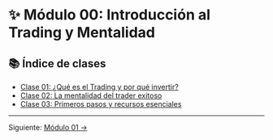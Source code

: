 # ✨ Módulo 00: Introducción al Trading y Mentalidad

## 📚 Índice de clases
- [Clase 01: ¿Qué es el Trading y por qué invertir?](Clase_01_Que_es_Trading_y_Por_que_Invertir.md)
- [Clase 02: La mentalidad del trader exitoso](Clase_02_Mentalidad_del_Trader_Exitoso.md)
- [Clase 03: Primeros pasos y recursos esenciales](Clase_03_Primeros_Pasos_y_Recursos_Esenciales.md)

---
Siguiente: [Módulo 01 →](../01_Conceptos_Basicos_y_Terminologia/README.md)
